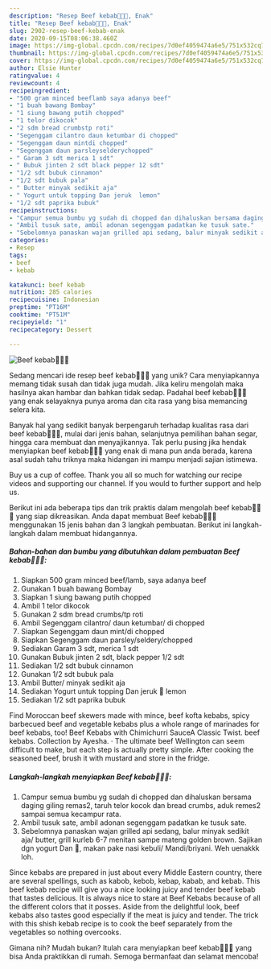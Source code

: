 ```yaml
---
description: "Resep Beef kebab🍢🍖🐂, Enak"
title: "Resep Beef kebab🍢🍖🐂, Enak"
slug: 2902-resep-beef-kebab-enak
date: 2020-09-15T08:06:38.460Z
image: https://img-global.cpcdn.com/recipes/7d0ef4059474a6e5/751x532cq70/beef-kebab🍢🍖🐂-foto-resep-utama.jpg
thumbnail: https://img-global.cpcdn.com/recipes/7d0ef4059474a6e5/751x532cq70/beef-kebab🍢🍖🐂-foto-resep-utama.jpg
cover: https://img-global.cpcdn.com/recipes/7d0ef4059474a6e5/751x532cq70/beef-kebab🍢🍖🐂-foto-resep-utama.jpg
author: Elsie Hunter
ratingvalue: 4
reviewcount: 4
recipeingredient:
- "500 gram minced beeflamb saya adanya beef"
- "1 buah bawang Bombay"
- "1 siung bawang putih chopped"
- "1 telor dikocok"
- "2 sdm bread crumbstp roti"
- "Segenggam cilantro daun ketumbar di chopped"
- "Segenggam daun mintdi chopped"
- "Segenggam daun parsleyselderychopped"
- " Garam 3 sdt merica 1 sdt"
- " Bubuk jinten 2 sdt black pepper 12 sdt"
- "1/2 sdt bubuk cinnamon"
- "1/2 sdt bubuk pala"
- " Butter minyak sedikit aja"
- " Yogurt untuk topping Dan jeruk  lemon"
- "1/2 sdt paprika bubuk"
recipeinstructions:
- "Campur semua bumbu yg sudah di chopped dan dihaluskan bersama daging giling remas2, taruh telor kocok dan bread crumbs, aduk remes2 sampai semua kecampur rata."
- "Ambil tusuk sate, ambil adonan segenggam padatkan ke tusuk sate."
- "Sebelomnya panaskan wajan grilled api sedang, balur minyak sedikit aja/ butter, grill kurleb 6-7 menitan sampe mateng golden brown. Sajikan dgn yogurt Dan 🍋, makan pake nasi kebuli/ Mandi/briyani. Weh uenakkk loh."
categories:
- Resep
tags:
- beef
- kebab

katakunci: beef kebab 
nutrition: 285 calories
recipecuisine: Indonesian
preptime: "PT16M"
cooktime: "PT51M"
recipeyield: "1"
recipecategory: Dessert

---
```



![Beef kebab🍢🍖🐂](https://img-global.cpcdn.com/recipes/7d0ef4059474a6e5/751x532cq70/beef-kebab🍢🍖🐂-foto-resep-utama.jpg)

Sedang mencari ide resep beef kebab🍢🍖🐂 yang unik? Cara menyiapkannya memang tidak susah dan tidak juga mudah. Jika keliru mengolah maka hasilnya akan hambar dan bahkan tidak sedap. Padahal beef kebab🍢🍖🐂 yang enak selayaknya punya aroma dan cita rasa yang bisa memancing selera kita.

Banyak hal yang sedikit banyak berpengaruh terhadap kualitas rasa dari beef kebab🍢🍖🐂, mulai dari jenis bahan, selanjutnya pemilihan bahan segar, hingga cara membuat dan menyajikannya. Tak perlu pusing jika hendak menyiapkan beef kebab🍢🍖🐂 yang enak di mana pun anda berada, karena asal sudah tahu triknya maka hidangan ini mampu menjadi sajian istimewa.

Buy us a cup of coffee. Thank you all so much for watching our recipe videos and supporting our channel. If you would to further support and help us.


Berikut ini ada beberapa tips dan trik praktis dalam mengolah beef kebab🍢🍖🐂 yang siap dikreasikan. Anda dapat membuat Beef kebab🍢🍖🐂 menggunakan 15 jenis bahan dan 3 langkah pembuatan. Berikut ini langkah-langkah dalam membuat hidangannya.

<!--inarticleads1-->

##### Bahan-bahan dan bumbu yang dibutuhkan dalam pembuatan Beef kebab🍢🍖🐂:

1. Siapkan 500 gram minced beef/lamb, saya adanya beef
1. Gunakan 1 buah bawang Bombay
1. Siapkan 1 siung bawang putih chopped
1. Ambil 1 telor dikocok
1. Gunakan 2 sdm bread crumbs/tp roti
1. Ambil Segenggam cilantro/ daun ketumbar/ di chopped
1. Siapkan Segenggam daun mint/di chopped
1. Siapkan Segenggam daun parsley/seldery/chopped
1. Sediakan  Garam 3 sdt, merica 1 sdt
1. Gunakan  Bubuk jinten 2 sdt, black pepper 1/2 sdt
1. Sediakan 1/2 sdt bubuk cinnamon
1. Gunakan 1/2 sdt bubuk pala
1. Ambil  Butter/ minyak sedikit aja
1. Sediakan  Yogurt untuk topping Dan jeruk 🍋 lemon
1. Sediakan 1/2 sdt paprika bubuk


Find Moroccan beef skewers made with mince, beef kofta kebabs, spicy barbecued beef and vegetable kebabs plus a whole range of marinades for beef kebabs, too! Beef Kebabs with Chimichurri SauceA Classic Twist. beef kebabs. Collection by Ayesha. · The ultimate beef Wellington can seem difficult to make, but each step is actually pretty simple. After cooking the seasoned beef, brush it with mustard and store in the fridge. 

<!--inarticleads2-->

##### Langkah-langkah menyiapkan Beef kebab🍢🍖🐂:

1. Campur semua bumbu yg sudah di chopped dan dihaluskan bersama daging giling remas2, taruh telor kocok dan bread crumbs, aduk remes2 sampai semua kecampur rata.
1. Ambil tusuk sate, ambil adonan segenggam padatkan ke tusuk sate.
1. Sebelomnya panaskan wajan grilled api sedang, balur minyak sedikit aja/ butter, grill kurleb 6-7 menitan sampe mateng golden brown. Sajikan dgn yogurt Dan 🍋, makan pake nasi kebuli/ Mandi/briyani. Weh uenakkk loh.


Since kebabs are prepared in just about every Middle Eastern country, there are several spellings, such as kabob, kebob, kebap, kabab, and kebab. This beef kebab recipe will give you a nice looking juicy and tender beef kebab that tastes delicious. It is always nice to stare at Beef Kebabs because of all the different colors that it posses. Aside from the delightful look, beef kebabs also tastes good especially if the meat is juicy and tender. The trick with this shish kebab recipe is to cook the beef separately from the vegetables so nothing overcooks. 

Gimana nih? Mudah bukan? Itulah cara menyiapkan beef kebab🍢🍖🐂 yang bisa Anda praktikkan di rumah. Semoga bermanfaat dan selamat mencoba!
